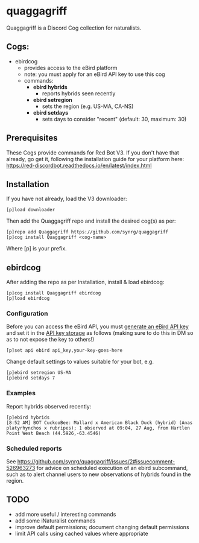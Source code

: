 # quaggagriff
Quaggagriff is a Discord Cog collection for naturalists.

## Cogs:

- ebirdcog
    - provides access to the eBird platform
    - note: you must apply for an eBird API key to use this cog
    - commands:
        - **ebird hybrids**
            - reports hybrids seen recently
        - **ebird setregion**
            - sets the region (e.g. US-MA, CA-NS)
        - **ebird setdays**
            - sets days to consider "recent" (default: 30, maximum: 30)

## Prerequisites

These Cogs provide commands for Red Bot V3. If you don't have that already, go get it, following the installation guide for your platform here: https://red-discordbot.readthedocs.io/en/latest/index.html

## Installation

If you have not already, load the V3 downloader:

```
[p]load downloader
```

Then add the Quaggagriff repo and install the desired cog(s) as per:

```
[p]repo add Quaggagriff https://github.com/synrg/quaggagriff
[p]cog install Quaggagriff <cog-name>
```

Where [p] is your prefix.

## ebirdcog

After adding the repo as per Installation, install & load ebirdcog:

```
[p]cog install Quaggagriff ebirdcog
[p]load ebirdcog
```

### Configuration

Before you can access the eBird API, you must [generate an eBird API key](https://ebird.org/api/keygen) and set it in the [API key storage](https://docs.discord.red/en/stable/framework_apikeys.html) as follows (making sure to do this in DM so as to not expose the key to others!)

```
[p]set api ebird api_key,your-key-goes-here
```

Change default settings to values suitable for your bot, e.g.

```
[p]ebird setregion US-MA
[p]ebird setdays 7
```

### Examples

Report hybrids observed recently:

```
[p]ebird hybrids
[8:52 AM] BOT CuckooBee: Mallard x American Black Duck (hybrid) (Anas platyrhynchos x rubripes); 1 observed at 09:04, 27 Aug, from Hartlen Point West Beach (44.5926,-63.4546)
```

### Scheduled reports

See https://github.com/synrg/quaggagriff/issues/2#issuecomment-526963273 for advice on scheduled execution of an ebird subcommand, such as to alert channel users to new observations of hybrids found in the region.

## TODO

- add more useful / interesting commands
- add some iNaturalist commands
- improve default permissions; document changing default permissions
- limit API calls using cached values where appropriate

